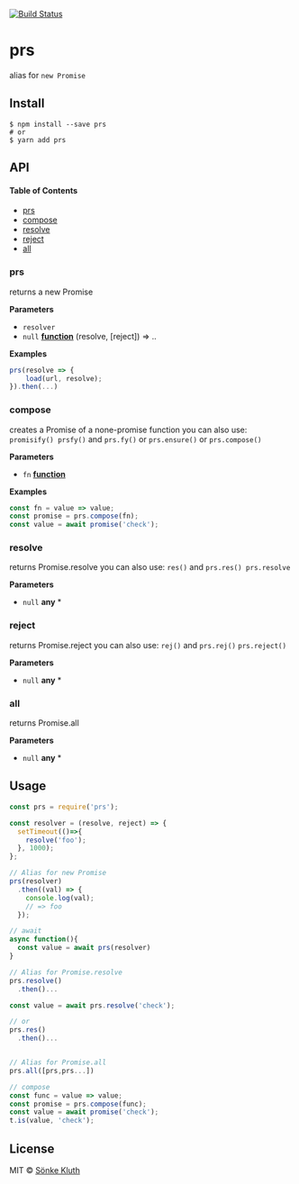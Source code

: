 [![Build Status](https://travis-ci.org/soenkekluth/prs.svg?branch=master)](https://travis-ci.org/soenkekluth/prs)

# prs

alias for `new Promise`

## Install

    $ npm install --save prs
    # or
    $ yarn add prs

## API

<!-- Generated by documentation.js. Update this documentation by updating the source code. -->

#### Table of Contents

-   [prs](#prs)
-   [compose](#compose)
-   [resolve](#resolve)
-   [reject](#reject)
-   [all](#all)

### prs

returns a new Promise

**Parameters**

-   `resolver`  
-   `null` **[function](https://developer.mozilla.org/docs/Web/JavaScript/Reference/Statements/function)** (resolve, [reject]) => ..

**Examples**

```javascript
prs(resolve => {
	load(url, resolve);
}).then(...)
```

### compose

creates a Promise of a none-promise function
you can also use:
`promisify() prsfy()` and `prs.fy()` or `prs.ensure()` or `prs.compose()`

**Parameters**

-   `fn` **[function](https://developer.mozilla.org/docs/Web/JavaScript/Reference/Statements/function)** 

**Examples**

```javascript
const fn = value => value;
const promise = prs.compose(fn);
const value = await promise('check');
```

### resolve

returns Promise.resolve
you can also use:
`res()` and `prs.res() prs.resolve`

**Parameters**

-   `null` **any** \*

### reject

returns Promise.reject
you can also use:
`rej()` and `prs.rej()` `prs.reject()`

**Parameters**

-   `null` **any** \*

### all

returns Promise.all

**Parameters**

-   `null` **any** \*

## Usage

```js
const prs = require('prs');

const resolver = (resolve, reject) => {
  setTimeout(()=>{
    resolve('foo');
  }, 1000);
};

// Alias for new Promise
prs(resolver)
  .then((val) => {
    console.log(val);
    // => foo
  });

// await
async function(){
  const value = await prs(resolver)
}

// Alias for Promise.resolve
prs.resolve()
  .then()...

const value = await prs.resolve('check');

// or
prs.res()
  .then()...


// Alias for Promise.all
prs.all([prs,prs...])

// compose
const func = value => value;
const promise = prs.compose(func);
const value = await promise('check');
t.is(value, 'check');
```

## License

MIT © [Sönke Kluth](https://soenkekluth.com)
